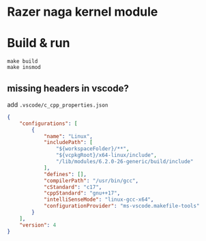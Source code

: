 # Razer naga kernel module


# Build & run

```
make build
make insmod
```

## missing headers in vscode? 

add `.vscode/c_cpp_properties.json`

```json
{
    "configurations": [
        {
            "name": "Linux",
            "includePath": [
                "${workspaceFolder}/**",
                "${vcpkgRoot}/x64-linux/include",
                "/lib/modules/6.2.0-26-generic/build/include"
            ],
            "defines": [],
            "compilerPath": "/usr/bin/gcc",
            "cStandard": "c17",
            "cppStandard": "gnu++17",
            "intelliSenseMode": "linux-gcc-x64",
            "configurationProvider": "ms-vscode.makefile-tools"
        }
    ],
    "version": 4
}
```